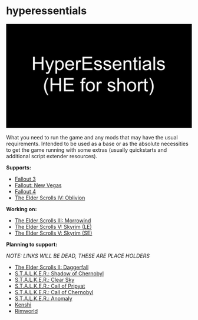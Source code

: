# hyperessentials

![HyperEssentials Branding](https://raw.githubusercontent.com/Biblioklept/hyperessentials/main/img/hyperessentials-he.png)

What you need to run the game and any mods that may have the usual requirements. Intended to be used as a base or as the absolute necessities to get the game running with some extras (usually quickstarts and additional script extender resources).

__Supports:__

- [Fallout 3](./he-fo3)
- [Fallout: New Vegas](./he-fnv)
- [Fallout 4](./he-fo4)
- [The Elder Scrolls IV: Oblivion](./he-tes4)

__Working on:__

- [The Elder Scrolls III: Morrowind](./he-tes3)
- [The Elder Scrolls V: Skyrim (LE)](./he-tes5le)
- [The Elder Scrolls V: Skyrim (SE)](./he-tes5se)

__Planning to support:__

*NOTE: LINKS WILL BE DEAD, THESE ARE PLACE HOLDERS*

- [The Elder Scrolls II: Daggerfall](./he-tes2)
- [S.T.A.L.K.E.R.: Shadow of Chernobyl](./he-shoc)
- [S.T.A.L.K.E.R.: Clear Sky](./he-cs)
- [S.T.A.L.K.E.R.: Call of Pripyat](./he-cop)
- [S.T.A.L.K.E.R.: Call of Chernobyl](./he-coc)
- [S.T.A.L.K.E.R.: Anomaly](./he-anomaly)
- [Kenshi](./he-ks)
- [Rimworld](./he-rw)
